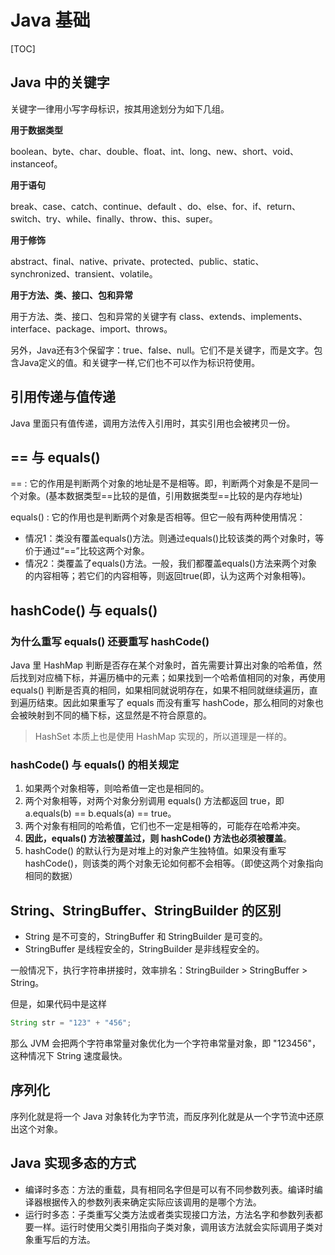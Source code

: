 # Java 基础

[TOC]

## Java 中的关键字

关键字一律用小写字母标识，按其用途划分为如下几组。

**用于数据类型**

boolean、byte、char、double、float、int、long、new、short、void、instanceof。

**用于语句**

break、case、catch、continue、default 、do、else、for、if、return、switch、try、while、finally、throw、this、super。

**用于修饰**

abstract、final、native、private、protected、public、static、synchronized、transient、volatile。

**用于方法、类、接口、包和异常**

用于方法、类、接口、包和异常的关键字有 class、extends、implements、interface、package、import、throws。

另外，Java还有3个保留字：true、false、null。它们不是关键字，而是文字。包含Java定义的值。和关键字一样,它们也不可以作为标识符使用。

## 引用传递与值传递

Java 里面只有值传递，调用方法传入引用时，其实引用也会被拷贝一份。

## == 与 equals()

== : 它的作用是判断两个对象的地址是不是相等。即，判断两个对象是不是同一个对象。(基本数据类型==比较的是值，引用数据类型==比较的是内存地址)

equals() : 它的作用也是判断两个对象是否相等。但它一般有两种使用情况：

- 情况1：类没有覆盖equals()方法。则通过equals()比较该类的两个对象时，等价于通过“==”比较这两个对象。
- 情况2：类覆盖了equals()方法。一般，我们都覆盖equals()方法来两个对象的内容相等；若它们的内容相等，则返回true(即，认为这两个对象相等)。

## hashCode() 与 equals()

### 为什么重写 equals() 还要重写 hashCode()

Java 里 HashMap 判断是否存在某个对象时，首先需要计算出对象的哈希值，然后找到对应桶下标，并遍历桶中的元素；如果找到一个哈希值相同的对象，再使用 equals() 判断是否真的相同，如果相同就说明存在，如果不相同就继续遍历，直到遍历结束。因此如果重写了 equals 而没有重写 hashCode，那么相同的对象也会被映射到不同的桶下标，这显然是不符合原意的。

> HashSet 本质上也是使用 HashMap 实现的，所以道理是一样的。

### hashCode() 与 equals() 的相关规定

1. 如果两个对象相等，则哈希值一定也是相同的。
2. 两个对象相等，对两个对象分别调用 equals() 方法都返回 true，即 a.equals(b) == b.equals(a) == true。
3. 两个对象有相同的哈希值，它们也不一定是相等的，可能存在哈希冲突。
4. **因此，equals() 方法被覆盖过，则 hashCode() 方法也必须被覆盖**。
5. hashCode() 的默认行为是对堆上的对象产生独特值。如果没有重写 hashCode()，则该类的两个对象无论如何都不会相等。（即使这两个对象指向相同的数据）

## String、StringBuffer、StringBuilder 的区别

- String 是不可变的，StringBuffer 和 StringBuilder 是可变的。
- StringBuffer 是线程安全的，StringBuilder 是非线程安全的。

一般情况下，执行字符串拼接时，效率排名：StringBuilder > StringBuffer > String。

但是，如果代码中是这样

```java
String str = "123" + "456";
```

那么 JVM 会把两个字符串常量对象优化为一个字符串常量对象，即 "123456"，这种情况下 String 速度最快。

## 序列化

序列化就是将一个 Java 对象转化为字节流，而反序列化就是从一个字节流中还原出这个对象。

## Java 实现多态的方式

- 编译时多态：方法的重载，具有相同名字但是可以有不同参数列表。编译时编译器根据传入的参数列表来确定实际应该调用的是哪个方法。
- 运行时多态：子类重写父类方法或者类实现接口方法，方法名字和参数列表都要一样。运行时使用父类引用指向子类对象，调用该方法就会实际调用子类对象重写后的方法。

